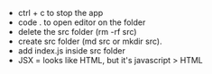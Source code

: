 - ctrl + c to stop the app
- code . to open editor on the folder
- delete the src folder (rm -rf src)
- create src folder (md src or mkdir src).
- add index.js inside src folder
- JSX = looks like HTML, but it's javascript > HTML